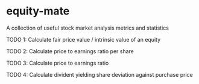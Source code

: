 # equity-mate
A collection of useful stock market analysis metrics and statistics

TODO 1: Calculate fair price value / intrinsic value of an equity

TODO 2: Calculate price to earnings ratio per share

TODO 3: Calculate price to earnings ratio

TODO 4: Calculate divident yielding share deviation against purchase price
